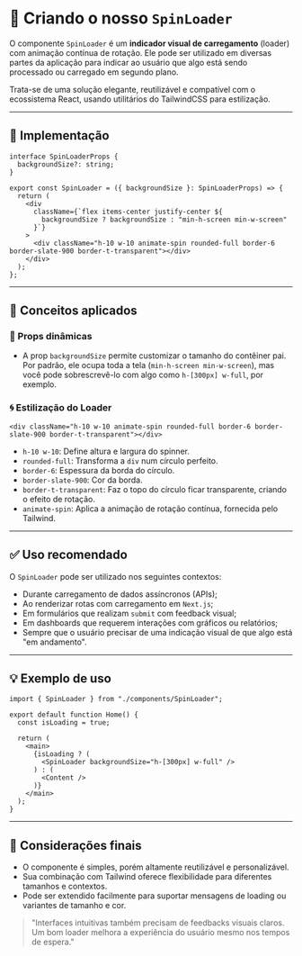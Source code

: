 # 🎡 Criando o nosso `SpinLoader`

O componente `SpinLoader` é um **indicador visual de carregamento** (loader) com animação contínua de rotação. Ele pode ser utilizado em diversas partes da aplicação para indicar ao usuário que algo está sendo processado ou carregado em segundo plano.

Trata-se de uma solução elegante, reutilizável e compatível com o ecossistema React, usando utilitários do TailwindCSS para estilização.

---

## 🚧 Implementação

```tsx
interface SpinLoaderProps {
  backgroundSize?: string;
}

export const SpinLoader = ({ backgroundSize }: SpinLoaderProps) => {
  return (
    <div
      className={`flex items-center justify-center ${
        backgroundSize ? backgroundSize : "min-h-screen min-w-screen"
      }`}
    >
      <div className="h-10 w-10 animate-spin rounded-full border-6 border-slate-900 border-t-transparent"></div>
    </div>
  );
};
```

---

## 🧠 Conceitos aplicados

### 🧱 Props dinâmicas

- A prop `backgroundSize` permite customizar o tamanho do contêiner pai. Por padrão, ele ocupa toda a tela (`min-h-screen min-w-screen`), mas você pode sobrescrevê-lo com algo como `h-[300px] w-full`, por exemplo.

### 🌀 Estilização do Loader

```tsx
<div className="h-10 w-10 animate-spin rounded-full border-6 border-slate-900 border-t-transparent"></div>
```

- `h-10 w-10`: Define altura e largura do spinner.
- `rounded-full`: Transforma a `div` num círculo perfeito.
- `border-6`: Espessura da borda do círculo.
- `border-slate-900`: Cor da borda.
- `border-t-transparent`: Faz o topo do círculo ficar transparente, criando o efeito de rotação.
- `animate-spin`: Aplica a animação de rotação contínua, fornecida pelo Tailwind.

---

## ✅ Uso recomendado

O `SpinLoader` pode ser utilizado nos seguintes contextos:

- Durante carregamento de dados assíncronos (APIs);
- Ao renderizar rotas com carregamento em `Next.js`;
- Em formulários que realizam `submit` com feedback visual;
- Em dashboards que requerem interações com gráficos ou relatórios;
- Sempre que o usuário precisar de uma indicação visual de que algo está "em andamento".

---

## 💡 Exemplo de uso

```tsx
import { SpinLoader } from "./components/SpinLoader";

export default function Home() {
  const isLoading = true;

  return (
    <main>
      {isLoading ? (
        <SpinLoader backgroundSize="h-[300px] w-full" />
      ) : (
        <Content />
      )}
    </main>
  );
}
```

---

## 🧩 Considerações finais

- O componente é simples, porém altamente reutilizável e personalizável.
- Sua combinação com Tailwind oferece flexibilidade para diferentes tamanhos e contextos.
- Pode ser extendido facilmente para suportar mensagens de loading ou variantes de tamanho e cor.

> "Interfaces intuitivas também precisam de feedbacks visuais claros. Um bom loader melhora a experiência do usuário mesmo nos tempos de espera."
